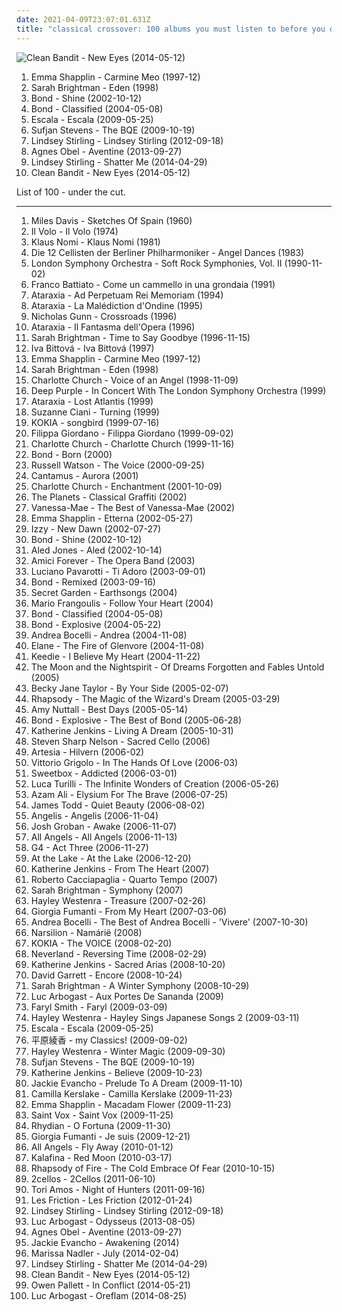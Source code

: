 ```yaml
---
date: 2021-04-09T23:07:01.631Z
title: "classical crossover: 100 albums you must listen to before you die"
---
```

![Clean Bandit - New Eyes (2014-05-12)](http://coverartarchive.org/release/8c976f66-b784-4e09-be74-455f150a8082/7586223644-500.jpg "Clean Bandit - New Eyes (2014-05-12)")
<ol class="albums">
<li data-cover="http://coverartarchive.org/release/816f2e1a-6e25-4af7-9c37-81decaf32dc3/9892122927-500.jpg" data-tags="classical crossover, emma shapplin" role="button">Emma Shapplin - Carmine Meo (1997-12)</li>
<li data-cover="https://img.discogs.com/9SU-WGHI8Z0H_KSCsX7_0lmPNNM=/fit-in/600x517/filters:strip_icc():format(jpeg):mode_rgb():quality(90)/discogs-images/R-4478044-1366005000-2493.jpeg.jpg" data-tags="new age, female vocalists, classical crossover" role="button">Sarah Brightman - Eden (1998)</li>
<li data-cover="http://coverartarchive.org/release/01362db5-5f8f-4b1c-807c-2b7c33e7e0e1/4450563504-500.jpg" data-tags="instrumental, classical crossover" role="button">Bond - Shine (2002-10-12)</li>
<li data-cover="http://coverartarchive.org/release/2790dbb6-91ff-4e71-982c-78fbb1ab3d7e/8364942432-500.jpg" data-tags="instrumental, bond - classified, new age, violin, classical crossover" role="button">Bond - Classified (2004-05-08)</li>
<li data-cover="http://coverartarchive.org/release/52de60ea-a259-47a8-ba19-e275355473a7/3403828224-500.jpg" data-tags="classical crossover, escala" role="button">Escala - Escala (2009-05-25)</li>
<li data-cover="http://coverartarchive.org/release/3d8a830a-7c68-4a0d-8c66-097964f4a7f6/9563935272-500.jpg" data-tags="instrumental, classical crossover, so good it hurts, sleeping invader, great concept album, reviewed in the observer, before sleeping" role="button">Sufjan Stevens - The BQE (2009-10-19)</li>
<li data-cover="http://coverartarchive.org/release/bc51ba52-59a7-49a3-8d55-92540d64d8d4/5933544596-500.jpg" data-tags="dubstep" role="button">Lindsey Stirling - Lindsey Stirling (2012-09-18)</li>
<li data-cover="http://coverartarchive.org/release/2d012e66-6759-485b-beb5-00532c46a386/8544215048-500.jpg" data-tags="folk, singer-songwriter, piano" role="button">Agnes Obel - Aventine (2013-09-27)</li>
<li data-cover="http://coverartarchive.org/release/754ffe04-ae91-4b38-bebb-9a565a03eeb0/6830844142-500.jpg" data-tags="classical, dubstep, electronic, instrumental, violin" role="button">Lindsey Stirling - Shatter Me (2014-04-29)</li>
<li data-cover="http://coverartarchive.org/release/8c976f66-b784-4e09-be74-455f150a8082/7586223644-500.jpg" data-tags="house, classical crossover, electronic" role="button">Clean Bandit - New Eyes (2014-05-12)</li>
</ol>
List of 100 - under the cut.
<!-- more -->

_________________

<ol class="albums">
<li data-cover="https://via.placeholder.com/450" data-tags="jazz" role="button">
Miles Davis - Sketches Of Spain (1960)
</li>
<li data-cover="http://coverartarchive.org/release/0d42fdf4-4d76-4857-8f73-33bc40d37e6b/11933301487-500.jpg" data-tags="progressive rock, progressive, il volo" role="button">
Il Volo - Il Volo (1974)
</li>
<li data-cover="http://coverartarchive.org/release/1e01339f-eb26-4df5-8915-687b95acdd84/4253204862-500.jpg" data-tags="new wave, 80s, experimental" role="button">
Klaus Nomi - Klaus Nomi (1981)
</li>
<li data-cover="https://img.discogs.com/fOlQU6qCCwYhfqahtLHEmTEo9u0=/fit-in/600x600/filters:strip_icc():format(jpeg):mode_rgb():quality(90)/discogs-images/R-9784137-1566241025-5090.jpeg.jpg" data-tags="easy listening, cello, classical crossover, bluk glub" role="button">
Die 12 Cellisten der Berliner Philharmoniker - Angel Dances (1983)
</li>
<li data-cover="http://coverartarchive.org/release/38884b51-dafd-428f-9749-4356365d8c6d/15984390186-500.jpg" data-tags="rock-pop-classics" role="button">
London Symphony Orchestra - Soft Rock Symphonies, Vol. II (1990-11-02)
</li>
<li data-cover="https://img.discogs.com/2UzindV3dox9qJJMlk8xOu2dkAE=/fit-in/600x597/filters:strip_icc():format(jpeg):mode_rgb():quality(90)/discogs-images/R-14152154-1592511968-8704.jpeg.jpg" data-tags="pop, rock, experimental, singer-songwriter, lieder, chamber pop, italian, singer/songwriter, classical crossover" role="button">
Franco Battiato - Come un cammello in una grondaia (1991)
</li>
<li data-cover="http://coverartarchive.org/release/ce5be8c1-51ee-4fa1-b3a2-7c9ec461280b/6279703190-500.jpg" data-tags="female vocalists, ambient, gothic, darkwave, dark ambient, neo-classical, neoclassical" role="button">
Ataraxia - Ad Perpetuam Rei Memoriam (1994)
</li>
<li data-cover="http://coverartarchive.org/release/039de591-607f-4dc1-b2cc-aea3917f83cd/1828510067-500.jpg" data-tags="ambient, female vocalists, contemporary, romantic, gothic, cinematic, moody, soundscape, reflective, contemporary classical, ethereal, spiritual, eerie, darkwave, eclectic, dark ambient, neofolk, meditative, neo-classical, devotion, dark wave, neoclassic, heavenly voices, neoclassical, mystical, ethereal and medieval, ambience" role="button">
Ataraxia - La Malédiction d'Ondine (1995)
</li>
<li data-cover="https://img.discogs.com/HF0goPKSwmmo0tp47JGypS-gPvM=/fit-in/600x600/filters:strip_icc():format(jpeg):mode_rgb():quality(90)/discogs-images/R-5400577-1415978264-4766.jpeg.jpg" data-tags="instrumental" role="button">
Nicholas Gunn - Crossroads (1996)
</li>
<li data-cover="https://img.discogs.com/TiG_c6DH7W4C8Jj0C7M2Sbnmiwg=/fit-in/600x535/filters:strip_icc():format(jpeg):mode_rgb():quality(90)/discogs-images/R-949794-1262483221.jpeg.jpg" data-tags="darkwave, gothic, ethereal, dark ambient, neoclassical" role="button">
Ataraxia - Il Fantasma dell'Opera (1996)
</li>
<li data-cover="http://coverartarchive.org/release/577f04ef-f28d-4964-903d-79f3da072ef9/14849321401-500.jpg" data-tags="sarah brightman, opera, female vocalists" role="button">
Sarah Brightman - Time to Say Goodbye (1996-11-15)
</li>
<li data-cover="https://img.discogs.com/Z9ve1lx3X0YIOm4yv9wbPmNXMWQ=/fit-in/235x235/filters:strip_icc():format(jpeg):mode_rgb():quality(90)/discogs-images/R-1115662-1196869686.jpeg.jpg" data-tags="contemporary jazz, avant-garde, ecm, contemporary classical, classical crossover, qlencja favourites, i bittova, qlencja world selection, qlencja jazz selection, if-music" role="button">
Iva Bittová - Iva Bittová (1997)
</li>
<li data-cover="http://coverartarchive.org/release/816f2e1a-6e25-4af7-9c37-81decaf32dc3/9892122927-500.jpg" data-tags="classical crossover, emma shapplin" role="button">
Emma Shapplin - Carmine Meo (1997-12)
</li>
<li data-cover="https://img.discogs.com/9SU-WGHI8Z0H_KSCsX7_0lmPNNM=/fit-in/600x517/filters:strip_icc():format(jpeg):mode_rgb():quality(90)/discogs-images/R-4478044-1366005000-2493.jpeg.jpg" data-tags="new age, female vocalists, classical crossover" role="button">
Sarah Brightman - Eden (1998)
</li>
<li data-cover="https://img.discogs.com/BeJXfbKUk7na_b3RZru_94CZROw=/fit-in/600x600/filters:strip_icc():format(jpeg):mode_rgb():quality(90)/discogs-images/R-3206569-1320486392.jpeg.jpg" data-tags="classical crossover, charlotte church" role="button">
Charlotte Church - Voice of an Angel (1998-11-09)
</li>
<li data-cover="https://img.discogs.com/9jBd56IqXyUGkVa1uJZsTNIN9so=/fit-in/350x350/filters:strip_icc():format(jpeg):mode_rgb():quality(90)/discogs-images/R-15728323-1596693255-7080.jpeg.jpg" data-tags="hard rock, progressive rock, symphonic rock, classical crossover" role="button">
Deep Purple - In Concert With The London Symphony Orchestra (1999)
</li>
<li data-cover="http://coverartarchive.org/release/12987252-ab21-46a9-a751-743b42055370/1828475239-500.jpg" data-tags="darkwave" role="button">
Ataraxia - Lost Atlantis (1999)
</li>
<li data-cover="https://img.discogs.com/0MpRhyQum_UQYfrCmlwj3QDPU5I=/fit-in/515x532/filters:strip_icc():format(jpeg):mode_rgb():quality(90)/discogs-images/R-3745443-1342646249-6310.jpeg.jpg" data-tags="female vocalists, singer-songwriter, new age, classical crossover" role="button">
Suzanne Ciani - Turning (1999)
</li>
<li data-cover="http://coverartarchive.org/release/cd9b2fd9-d67a-4c3b-a405-89252fbe16d9/21496136995-500.jpg" data-tags="ethereal" role="button">
KOKIA - songbird (1999-07-16)
</li>
<li data-cover="http://coverartarchive.org/release/fc0961c7-9dcb-446e-b52b-01c7918d9051/12925108184-500.jpg" data-tags="classical, giordano" role="button">
Filippa Giordano - Filippa Giordano (1999-09-02)
</li>
<li data-cover="http://coverartarchive.org/release/9bba2026-1c57-4c5f-b855-668310a04d66/22969574896-500.jpg" data-tags="classical crossover, charlotte church, oksanafave, achoir, avokal" role="button">
Charlotte Church - Charlotte Church (1999-11-16)
</li>
<li data-cover="https://img.discogs.com/uN5Lc9lMoBYiMZkg08t8p32U_Zo=/fit-in/598x600/filters:strip_icc():format(jpeg):mode_rgb():quality(90)/discogs-images/R-1685305-1236806933.jpeg.jpg" data-tags="instrumental" role="button">
Bond - Born (2000)
</li>
<li data-cover="http://coverartarchive.org/release/bd5db2e3-91b4-40ed-8828-8f57c2ed2887/11826732700-500.jpg" data-tags="opera, classical pop" role="button">
Russell Watson - The Voice (2000-09-25)
</li>
<li data-cover="http://coverartarchive.org/release/d5c59da9-f312-4758-aa4e-2ece657d25ff/26757562907-500.jpg" data-tags="classical crossover, cantamus" role="button">
Cantamus - Aurora (2001)
</li>
<li data-cover="https://img.discogs.com/oDP_qAOEKxU1ClSgd1_QcKcGsYM=/fit-in/500x436/filters:strip_icc():format(jpeg):mode_rgb():quality(90)/discogs-images/R-3242424-1321996085.jpeg.jpg" data-tags="classical crossover" role="button">
Charlotte Church - Enchantment (2001-10-09)
</li>
<li data-cover="http://coverartarchive.org/release/3794769b-f21f-47e9-b88b-a1555184b898/25473330862-500.jpg" data-tags="classical, instrumental, classical crossover, aranjuez, classical graffitti" role="button">
The Planets - Classical Graffiti (2002)
</li>
<li data-cover="https://img.discogs.com/eaGo6O13_rUdQqDk28D1PAohAq8=/fit-in/600x952/filters:strip_icc():format(jpeg):mode_rgb():quality(90)/discogs-images/R-7332333-1439113091-9037.jpeg.jpg" data-tags="instrumental" role="button">
Vanessa-Mae - The Best of Vanessa-Mae (2002)
</li>
<li data-cover="http://coverartarchive.org/release/de303c46-f1b4-404b-9216-fb65002f858f/16223376046-500.jpg" data-tags="female vocalists, emma shapplin" role="button">
Emma Shapplin - Etterna (2002-05-27)
</li>
<li data-cover="https://via.placeholder.com/450" data-tags="female vocalists" role="button">
Izzy - New Dawn (2002-07-27)
</li>
<li data-cover="http://coverartarchive.org/release/01362db5-5f8f-4b1c-807c-2b7c33e7e0e1/4450563504-500.jpg" data-tags="instrumental, classical crossover" role="button">
Bond - Shine (2002-10-12)
</li>
<li data-cover="http://coverartarchive.org/release/2d81fc3b-a1bb-4fab-b578-66df9d4a3dcd/22529587594-500.jpg" data-tags="classical, classical crossover" role="button">
Aled Jones - Aled (2002-10-14)
</li>
<li data-cover="https://img.discogs.com/gCExKRoKLPiKXgZTwEJweJjOsgo=/fit-in/600x598/filters:strip_icc():format(jpeg):mode_rgb():quality(90)/discogs-images/R-720167-1151623981.jpeg.jpg" data-tags="amici" role="button">
Amici Forever - The Opera Band (2003)
</li>
<li data-cover="http://coverartarchive.org/release/f071dfd8-72a4-4b5d-a251-0c7461a6df7b/2832860532-500.jpg" data-tags="opera, classical" role="button">
Luciano Pavarotti - Ti Adoro (2003-09-01)
</li>
<li data-cover="http://coverartarchive.org/release/4014d2ee-2251-4c35-af1e-c64adb5dd9c9/7418264202-500.jpg" data-tags="instrumental, contemporary classical" role="button">
Bond - Remixed (2003-09-16)
</li>
<li data-cover="http://coverartarchive.org/release/479ca9bb-bdeb-4e9f-a0e2-937851ccbecf/7633029193-500.jpg" data-tags="new age" role="button">
Secret Garden - Earthsongs (2004)
</li>
<li data-cover="https://img.discogs.com/QNYeGUs0gli1gpbq8fwd28FHxkI=/fit-in/600x590/filters:strip_icc():format(jpeg):mode_rgb():quality(90)/discogs-images/R-710840-1150578119.jpeg.jpg" data-tags="male vocalist, mario frangoulis" role="button">
Mario Frangoulis - Follow Your Heart (2004)
</li>
<li data-cover="http://coverartarchive.org/release/2790dbb6-91ff-4e71-982c-78fbb1ab3d7e/8364942432-500.jpg" data-tags="instrumental, bond - classified, new age, violin, classical crossover" role="button">
Bond - Classified (2004-05-08)
</li>
<li data-cover="https://img.discogs.com/0f36ac86c54fe502a205affaefeae52f092904f2/images/spacer.gif" data-tags="instrumental, contemporary classical, explosive, bond, classical crossover" role="button">
Bond - Explosive (2004-05-22)
</li>
<li data-cover="http://coverartarchive.org/release/d145e18a-6cbe-434b-82fe-dd680d45b060/4174448229-500.jpg" data-tags="classical, easy listening, romantic, italian, classical crossover, andrea bocelli" role="button">
Andrea Bocelli - Andrea (2004-11-08)
</li>
<li data-cover="https://img.discogs.com/h755aup4vPrO0tBSWmYsUPI5sLs=/fit-in/400x400/filters:strip_icc():format(jpeg):mode_rgb():quality(90)/discogs-images/R-737225-1153573735.jpeg.jpg" data-tags="ethereal, medieval" role="button">
Elane - The Fire of Glenvore (2004-11-08)
</li>
<li data-cover="https://img.discogs.com/5TvkmaaxgcZ_1rAicWCK6RkiVk4=/fit-in/321x318/filters:strip_icc():format(jpeg):mode_rgb():quality(90)/discogs-images/R-4793079-1375706902-5765.jpeg.jpg" data-tags="opera, classical crossover" role="button">
Keedie - I Believe My Heart (2004-11-22)
</li>
<li data-cover="http://coverartarchive.org/release/ef88e819-cdf2-43e7-9b06-591d9b2ea64a/3003107829-500.jpg" data-tags="medieval" role="button">
The Moon and the Nightspirit - Of Dreams Forgotten and Fables Untold (2005)
</li>
<li data-cover="https://img.discogs.com/7IHB6_32nwsDKFkq6L_TTMS1Xs8=/fit-in/500x500/filters:strip_icc():format(jpeg):mode_rgb():quality(90)/discogs-images/R-6189388-1413284827-2812.jpeg.jpg" data-tags="classical crossover" role="button">
Becky Jane Taylor - By Your Side (2005-02-07)
</li>
<li data-cover="https://img.discogs.com/M8iOeLNaOrUcsb5QanBnLpbz3MQ=/fit-in/600x540/filters:strip_icc():format(jpeg):mode_rgb():quality(90)/discogs-images/R-5162836-1386263320-2668.jpeg.jpg" data-tags="metal, folk, baroque pop, symphonic metal, symphonic power metal, classical crossover, classical pop, neomedieval" role="button">
Rhapsody - The Magic of the Wizard's Dream (2005-03-29)
</li>
<li data-cover="https://img.discogs.com/dMpBndaun9l1fasK8MkrAX-Z2n8=/fit-in/600x588/filters:strip_icc():format(jpeg):mode_rgb():quality(90)/discogs-images/R-1297588-1207454692.jpeg.jpg" data-tags="classical crossover" role="button">
Amy Nuttall - Best Days (2005-05-14)
</li>
<li data-cover="https://via.placeholder.com/450" data-tags="instrumental" role="button">
Bond - Explosive - The Best of Bond (2005-06-28)
</li>
<li data-cover="http://coverartarchive.org/release/ea1b8ae9-4737-49c4-ba0f-e299837f6741/1195951335-500.jpg" data-tags="katherine jenkins" role="button">
Katherine Jenkins - Living A Dream (2005-10-31)
</li>
<li data-cover="http://coverartarchive.org/release/598e8e14-063b-448f-9340-1a14788ee534/12001335679-500.jpg" data-tags="new age, classical crossover, alben" role="button">
Steven Sharp Nelson - Sacred Cello (2006)
</li>
<li data-cover="http://coverartarchive.org/release/612e5cc3-bb60-4bcd-8d93-4a58b544346f/2025419288-500.jpg" data-tags="neoclassical, darkwave" role="button">
Artesia - Hilvern (2006-02)
</li>
<li data-cover="http://coverartarchive.org/release/e3dda179-2b62-4c39-9339-82331cbbee89/8716246013-500.jpg" data-tags="tenor, italian, light classical" role="button">
Vittorio Grigolo - In The Hands Of Love (2006-03)
</li>
<li data-cover="http://coverartarchive.org/release/8723b441-e730-477a-a694-5a14aa334c30/7427536949-500.jpg" data-tags="pop" role="button">
Sweetbox - Addicted (2006-03-01)
</li>
<li data-cover="http://coverartarchive.org/release/b926dd2b-e5f6-41ef-b3cf-bddae996def4/11712937856-500.jpg" data-tags="symphonic metal, power metal" role="button">
Luca Turilli - The Infinite Wonders of Creation (2006-05-26)
</li>
<li data-cover="http://coverartarchive.org/release/5cfb1f76-e542-4acf-875c-91d4af82d09e/4729456852-500.jpg" data-tags="world music, ethnic, world" role="button">
Azam Ali - Elysium For The Brave (2006-07-25)
</li>
<li data-cover="https://img.discogs.com/Zq7gP-bi501VPMSkfiP61-x1Tz0=/fit-in/500x500/filters:strip_icc():format(jpeg):mode_rgb():quality(90)/discogs-images/R-15776185-1597588987-2112.jpeg.jpg" data-tags="classical crossover, relax and write" role="button">
James Todd - Quiet Beauty (2006-08-02)
</li>
<li data-cover="http://coverartarchive.org/release/bed96bdc-d152-449f-b27c-d070b35cd7b8/11824651726-500.jpg" data-tags="classical crossover" role="button">
Angelis - Angelis (2006-11-04)
</li>
<li data-cover="https://img.discogs.com/vrDlpDdHRQB31taM4GLgSmZrHPI=/fit-in/600x600/filters:strip_icc():format(jpeg):mode_rgb():quality(90)/discogs-images/R-1541847-1227178699.jpeg.jpg" data-tags="vocal, josh groban, classical" role="button">
Josh Groban - Awake (2006-11-07)
</li>
<li data-cover="http://coverartarchive.org/release/56bd135c-5585-4033-96e8-9aa8c03a31f4/3045406967-500.jpg" data-tags="classical, female vocalists, classical crossover" role="button">
All Angels - All Angels (2006-11-13)
</li>
<li data-cover="http://coverartarchive.org/release/9a5b8d14-5dc7-4dba-b9f7-adf04273d2de/8577976886-500.jpg" data-tags="classical, classical crossover" role="button">
G4 - Act Three (2006-11-27)
</li>
<li data-cover="http://coverartarchive.org/release/68af4acb-8493-45a6-927d-f32311dab82f/2643800835-500.jpg" data-tags="symphonic metal" role="button">
At the Lake - At the Lake (2006-12-20)
</li>
<li data-cover="http://coverartarchive.org/release/66a724dd-5ca5-4c19-880f-0ca26b11ac05/9649082229-500.jpg" data-tags="classical, vocal, classical crossover, new to listen, k jenkins" role="button">
Katherine Jenkins - From The Heart (2007)
</li>
<li data-cover="http://coverartarchive.org/release/6f858c76-5c51-45d8-a70d-4eec13b0e1ab/6037380306-500.jpg" data-tags="piano" role="button">
Roberto Cacciapaglia - Quarto Tempo (2007)
</li>
<li data-cover="https://img.discogs.com/yN1TDls6ZCOnqUGsiJ48a5Yfk2w=/fit-in/600x600/filters:strip_icc():format(jpeg):mode_rgb():quality(90)/discogs-images/R-1393131-1523761238-6659.jpeg.jpg" data-tags="opera, female vocalist, classical symphony, sarah brightman" role="button">
Sarah Brightman - Symphony (2007)
</li>
<li data-cover="http://coverartarchive.org/release/d8e5feb6-861b-44a0-a875-79851c40126a/6356680570-500.jpg" data-tags="hayley westenra" role="button">
Hayley Westenra - Treasure (2007-02-26)
</li>
<li data-cover="http://coverartarchive.org/release/0590f26f-ae99-4a1a-8ece-c552281af01b/20836250493-500.jpg" data-tags="giorgia fumanti" role="button">
Giorgia Fumanti - From My Heart (2007-03-06)
</li>
<li data-cover="http://coverartarchive.org/release/3964b0f8-6868-4f2e-bbf7-e28a1a0d54cd/4457858158-500.jpg" data-tags="opera, classical" role="button">
Andrea Bocelli - The Best of Andrea Bocelli - 'Vivere' (2007-10-30)
</li>
<li data-cover="https://img.discogs.com/p7NoU8uHMBWzqDzEVFc434UGxD4=/fit-in/600x536/filters:strip_icc():format(jpeg):mode_rgb():quality(90)/discogs-images/R-1289285-1207333830.jpeg.jpg" data-tags="darkwave, neofolk, fantasy, ethereal, neoclassical" role="button">
Narsilion - Namárië (2008)
</li>
<li data-cover="https://img.discogs.com/zONSZxL3GCPWY5Mzd64wAkR6rgA=/fit-in/400x400/filters:strip_icc():format(jpeg):mode_rgb():quality(90)/discogs-images/R-2908417-1306753188.jpeg.jpg" data-tags="ethereal, classical crossover, folk" role="button">
KOKIA - The VOICE (2008-02-20)
</li>
<li data-cover="http://coverartarchive.org/release/cafa6c66-be1b-4433-aebc-dd4db939f00c/25933550672-500.jpg" data-tags="power metal" role="button">
Neverland - Reversing Time (2008-02-29)
</li>
<li data-cover="http://coverartarchive.org/release/30be45cf-4913-496e-aad9-6112deeaa85f/9649171421-500.jpg" data-tags="katherine jenkins, classical, female vocalists, classical crossover" role="button">
Katherine Jenkins - Sacred Arias (2008-10-20)
</li>
<li data-cover="http://coverartarchive.org/release/a3404e78-5b3f-4e2e-948f-4b8addc60419/9770396922-500.jpg" data-tags="classical, instrumental, violin" role="button">
David Garrett - Encore (2008-10-24)
</li>
<li data-cover="https://img.discogs.com/H8BvOsvOFiaTVGashYadtz_jyeo=/fit-in/600x606/filters:strip_icc():format(jpeg):mode_rgb():quality(90)/discogs-images/R-13635631-1557992376-9266.jpeg.jpg" data-tags="christmas" role="button">
Sarah Brightman - A Winter Symphony (2008-10-29)
</li>
<li data-cover="http://coverartarchive.org/release/d33ef500-a46e-4d21-9ac4-b8e955fef612/1121517649-500.jpg" data-tags="folk, ambient, new wave, medieval, gothic, ethereal, darkwave, neofolk, fantasy, heavenly voices, mittelalter, medieval folk, totec radio, classical crossover, gothic folk, neomedieval, atmospheric folk, neoclassical darkwave, gammarec, mittelalternative, this is what dreams are made of, el rey cadaver, angels sing, wahou tout simplement grandiose" role="button">
Luc Arbogast - Aux Portes De Sananda (2009)
</li>
<li data-cover="https://img.discogs.com/2mbjZRcjmRkp8b1239xgjGVPoXE=/fit-in/600x600/filters:strip_icc():format(jpeg):mode_rgb():quality(90)/discogs-images/R-2228657-1271079715.jpeg.jpg" data-tags="female vocalists, classical crossover" role="button">
Faryl Smith - Faryl (2009-03-09)
</li>
<li data-cover="http://coverartarchive.org/release/6a6fc35b-57ac-4ad2-9a2f-d51661d0f274/17509131372-500.jpg" data-tags="japanese, female vocalists, classical crossover" role="button">
Hayley Westenra - Hayley Sings Japanese Songs 2 (2009-03-11)
</li>
<li data-cover="http://coverartarchive.org/release/52de60ea-a259-47a8-ba19-e275355473a7/3403828224-500.jpg" data-tags="classical crossover, escala" role="button">
Escala - Escala (2009-05-25)
</li>
<li data-cover="https://via.placeholder.com/450" data-tags="classical crossover" role="button">
平原綾香 - my Classics! (2009-09-02)
</li>
<li data-cover="http://coverartarchive.org/release/47094f29-02ea-4547-9766-886a7f979350/6356811988-500.jpg" data-tags="christmas" role="button">
Hayley Westenra - Winter Magic (2009-09-30)
</li>
<li data-cover="http://coverartarchive.org/release/3d8a830a-7c68-4a0d-8c66-097964f4a7f6/9563935272-500.jpg" data-tags="instrumental, classical crossover, so good it hurts, sleeping invader, great concept album, reviewed in the observer, before sleeping" role="button">
Sufjan Stevens - The BQE (2009-10-19)
</li>
<li data-cover="http://coverartarchive.org/release/6b9b7a0e-c637-48da-917d-694e8749bcc1/8470752538-500.jpg" data-tags="classical crossover" role="button">
Katherine Jenkins - Believe (2009-10-23)
</li>
<li data-cover="https://img.discogs.com/99HeR14DpsTaRY6ZNae4EWjClAc=/fit-in/300x300/filters:strip_icc():format(jpeg):mode_rgb():quality(90)/discogs-images/R-3491493-1332510598.jpeg.jpg" data-tags="classical crossover" role="button">
Jackie Evancho - Prelude To A Dream (2009-11-10)
</li>
<li data-cover="https://img.discogs.com/To9SqbIp-M9XgI3x802AXVfqdA8=/fit-in/600x600/filters:strip_icc():format(jpeg):mode_rgb():quality(90)/discogs-images/R-2064901-1495014339-5817.jpeg.jpg" data-tags="classical crossover" role="button">
Camilla Kerslake - Camilla Kerslake (2009-11-23)
</li>
<li data-cover="http://coverartarchive.org/release/00d8b687-f485-4e03-bbd7-2b75d413036e/12738684673-500.jpg" data-tags="female vocalists, classical" role="button">
Emma Shapplin - Macadam Flower (2009-11-23)
</li>
<li data-cover="https://img.discogs.com/EaqRGz7hfPfAI8JO3tFoNdQswjY=/fit-in/600x600/filters:strip_icc():format(jpeg):mode_rgb():quality(90)/discogs-images/R-2032480-1259719384.jpeg.jpg" data-tags="electronic, electropop, pop, female vocalists, dance, pop rock, strings, synthpop, dance pop, 00s, 2000s, filipino, classical crossover" role="button">
Saint Vox - Saint Vox (2009-11-25)
</li>
<li data-cover="http://coverartarchive.org/release/28fb7f8c-b884-4407-bd6d-93b6651b16bf/13406843640-500.jpg" data-tags="classical crossover, rhydian" role="button">
Rhydian - O Fortuna (2009-11-30)
</li>
<li data-cover="http://coverartarchive.org/release/13f47f36-3e6a-4a83-9310-fe44c80357e5/17934414393-500.jpg" data-tags="classical crossover" role="button">
Giorgia Fumanti - Je suis (2009-12-21)
</li>
<li data-cover="https://img.discogs.com/3pb13Ff9DCZR4rlejVzoERQr4-k=/fit-in/600x592/filters:strip_icc():format(jpeg):mode_rgb():quality(90)/discogs-images/R-8369096-1460265781-7075.jpeg.jpg" data-tags="ambient, female vocalists, romantic, relax, duets, classical crossover, i own and love these" role="button">
All Angels - Fly Away (2010-01-12)
</li>
<li data-cover="https://img.discogs.com/VGtnrM4WLQ_3WaoOaNZskk7P5yI=/fit-in/500x500/filters:strip_icc():format(jpeg):mode_rgb():quality(90)/discogs-images/R-2236730-1271526795.jpeg.jpg" data-tags="female vocalists" role="button">
Kalafina - Red Moon (2010-03-17)
</li>
<li data-cover="http://coverartarchive.org/release/5b4ba0cc-e3b9-3940-b2cd-b72c0a5b9f98/7271078108-500.jpg" data-tags="symphonic metal, symphonic power metal, power metal" role="button">
Rhapsody of Fire - The Cold Embrace Of Fear (2010-10-15)
</li>
<li data-cover="http://coverartarchive.org/release/84b11b50-eca0-4101-b982-4319f9b31028/1179212291-500.jpg" data-tags="instrumental, cello, cover" role="button">
2cellos - 2Cellos (2011-06-10)
</li>
<li data-cover="http://coverartarchive.org/release/6739885e-0565-495a-abe9-5c838d6e5abb/22582880898-500.jpg" data-tags="alternative" role="button">
Tori Amos - Night of Hunters (2011-09-16)
</li>
<li data-cover="http://coverartarchive.org/release/4aad4fc2-43ea-440e-8743-5aabacb6bcaa/4410509751-500.jpg" data-tags="alternative rock, symphonic rock, electronic rock, classical crossover" role="button">
Les Friction - Les Friction (2012-01-24)
</li>
<li data-cover="http://coverartarchive.org/release/bc51ba52-59a7-49a3-8d55-92540d64d8d4/5933544596-500.jpg" data-tags="dubstep" role="button">
Lindsey Stirling - Lindsey Stirling (2012-09-18)
</li>
<li data-cover="https://img.discogs.com/mNj711ZR8omeXP3p8qjFVVFNijA=/fit-in/600x542/filters:strip_icc():format(jpeg):mode_rgb():quality(90)/discogs-images/R-5520750-1395512898-1311.jpeg.jpg" data-tags="folk, ethereal, heavenly voices, classical crossover, classical, ambient, world, gothic, darkwave, neofolk, world fusion, fantasy, neoclassical darkwave" role="button">
Luc Arbogast - Odysseus (2013-08-05)
</li>
<li data-cover="http://coverartarchive.org/release/2d012e66-6759-485b-beb5-00532c46a386/8544215048-500.jpg" data-tags="folk, singer-songwriter, piano" role="button">
Agnes Obel - Aventine (2013-09-27)
</li>
<li data-cover="https://img.discogs.com/WUcxQ4S0wZyJEF3ESGTbWjTR5z0=/fit-in/600x600/filters:strip_icc():format(jpeg):mode_rgb():quality(90)/discogs-images/R-6085024-1410686121-5181.jpeg.jpg" data-tags="classical, classical crossover" role="button">
Jackie Evancho - Awakening (2014)
</li>
<li data-cover="http://coverartarchive.org/release/1c10ba34-278b-48fc-9ab6-0c2a74340383/6567257508-500.jpg" data-tags="singer-songwriter, dream pop, ethereal" role="button">
Marissa Nadler - July (2014-02-04)
</li>
<li data-cover="http://coverartarchive.org/release/754ffe04-ae91-4b38-bebb-9a565a03eeb0/6830844142-500.jpg" data-tags="classical, dubstep, electronic, instrumental, violin" role="button">
Lindsey Stirling - Shatter Me (2014-04-29)
</li>
<li data-cover="http://coverartarchive.org/release/8c976f66-b784-4e09-be74-455f150a8082/7586223644-500.jpg" data-tags="house, classical crossover, electronic" role="button">
Clean Bandit - New Eyes (2014-05-12)
</li>
<li data-cover="http://coverartarchive.org/release/8098367d-6f56-4157-9a31-5be90eb18473/7434193975-500.jpg" data-tags="chamber pop, art pop" role="button">
Owen Pallett - In Conflict (2014-05-21)
</li>
<li data-cover="https://img.discogs.com/8UrRKomfx9Gcvk06kLDONko1wMM=/fit-in/600x600/filters:strip_icc():format(jpeg):mode_rgb():quality(90)/discogs-images/R-6492413-1420497074-9508.jpeg.jpg" data-tags="medieval, ethereal, fantasy, heavenly voices, neoclassical darkwave, folk, darkwave, medieval folk, classical crossover" role="button">
Luc Arbogast - Oreflam (2014-08-25)
</li>
</ol>